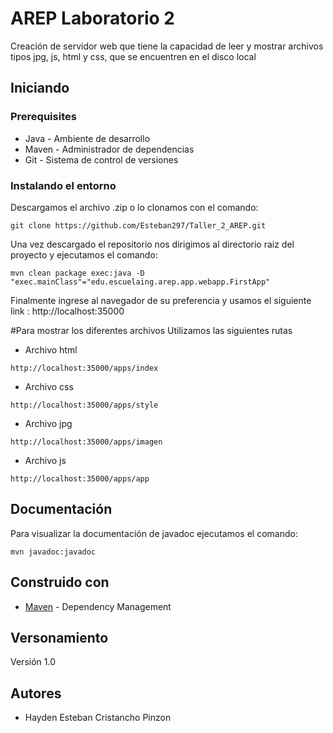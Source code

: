 # AREP Laboratorio 2

Creación de servidor web que tiene la capacidad de leer y mostrar archivos tipos jpg, js, html y css, que se encuentren en el disco local

## Iniciando

### Prerequisites

- Java - Ambiente de desarrollo
- Maven - Administrador de dependencias
- Git - Sistema de control de versiones

### Instalando el entorno

Descargamos el archivo .zip o lo clonamos con el comando:

```
git clone https://github.com/Esteban297/Taller_2_AREP.git
```

Una vez descargado el repositorio nos dirigimos al directorio raiz del proyecto y ejecutamos el comando:

```
mvn clean package exec:java -D "exec.mainClass"="edu.escuelaing.arep.app.webapp.FirstApp"
```

Finalmente ingrese al navegador de su preferencia y usamos el siguiente link :
http://localhost:35000

#Para mostrar los diferentes archivos
Utilizamos las siguientes rutas
* Archivo html
```
http://localhost:35000/apps/index
```

* Archivo css
```
http://localhost:35000/apps/style
```

* Archivo jpg

```
http://localhost:35000/apps/imagen
```

* Archivo js

```
http://localhost:35000/apps/app
```

## Documentación

Para visualizar la documentación de javadoc ejecutamos el comando: 

```
mvn javadoc:javadoc
```



## Construido con

* [Maven](https://maven.apache.org/) - Dependency Management

## Versonamiento

Versión 1.0

## Autores

* Hayden Esteban Cristancho Pinzon
